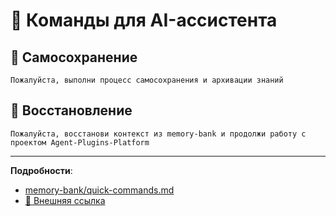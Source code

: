 # 🤖 Команды для AI-ассистента

## 📝 Самосохранение
```
Пожалуйста, выполни процесс самосохранения и архивации знаний
```

## 🔄 Восстановление
```
Пожалуйста, восстанови контекст из memory-bank и продолжи работу с проектом Agent-Plugins-Platform
```

---

**Подробности**: 
- [memory-bank/quick-commands.md](./memory-bank/quick-commands.md)
- [🚀 Внешняя ссылка](https://gist.github.com/LebedevIV/6386d4c8a743dbfd1d3c7a3afdb5cb2c/raw/6df6ab34e7aafeec1a5e4d7cebd50fc44101d3ec/quick-commands.md) 